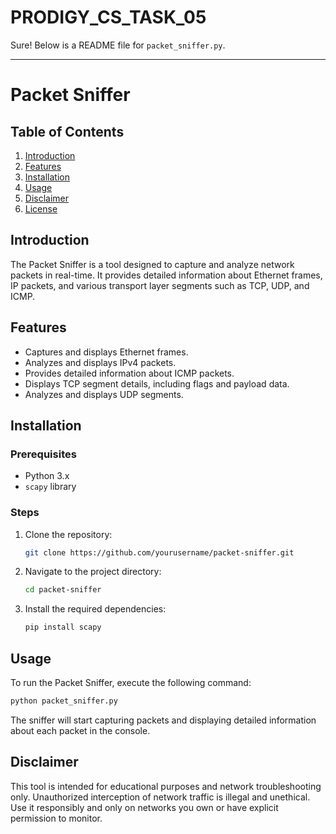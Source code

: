 # PRODIGY_CS_TASK_05
Sure! Below is a README file for `packet_sniffer.py`.

---

# Packet Sniffer

## Table of Contents
1. [Introduction](#introduction)
2. [Features](#features)
3. [Installation](#installation)
4. [Usage](#usage)
5. [Disclaimer](#disclaimer)
6. [License](#license)

## Introduction
The Packet Sniffer is a tool designed to capture and analyze network packets in real-time. It provides detailed information about Ethernet frames, IP packets, and various transport layer segments such as TCP, UDP, and ICMP.

## Features
- Captures and displays Ethernet frames.
- Analyzes and displays IPv4 packets.
- Provides detailed information about ICMP packets.
- Displays TCP segment details, including flags and payload data.
- Analyzes and displays UDP segments.

## Installation
### Prerequisites
- Python 3.x
- `scapy` library

### Steps
1. Clone the repository:
    ```bash
    git clone https://github.com/yourusername/packet-sniffer.git
    ```
2. Navigate to the project directory:
    ```bash
    cd packet-sniffer
    ```
3. Install the required dependencies:
    ```bash
    pip install scapy
    ```

## Usage
To run the Packet Sniffer, execute the following command:

```bash
python packet_sniffer.py
```

The sniffer will start capturing packets and displaying detailed information about each packet in the console.

## Disclaimer
This tool is intended for educational purposes and network troubleshooting only. Unauthorized interception of network traffic is illegal and unethical. Use it responsibly and only on networks you own or have explicit permission to monitor.

